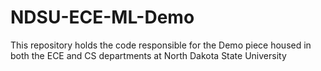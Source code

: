# NDSU-ECE-ML-Demo
This repository holds the code responsible for the Demo piece housed in both the ECE and CS departments at North Dakota State University
